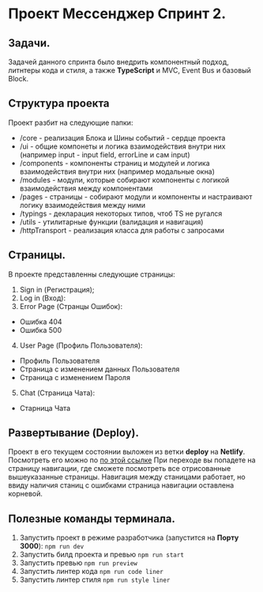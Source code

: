 # Проект **Мессенджер** Спринт 2.

## Задачи.
Задачей данного спринта было внедрить компонентный подход, литнтеры кода и стиля, а также **TypeScript** и MVC, Event Bus и базовый Block.

## Структура проекта
Проект разбит на следующие папки:
- /core - реализация Блока и Шины событий - сердце проекта
- /ui - общие компонеты и логика взаимодействия внутри них
(например input - input field, errorLine и сам input)
- /components - компоненты страниц и модулей и логика взаимодействия внутри них (например модальные окна)
- /modules - модули, которые собирают компоненты с логикой взаимодействия между компонентами
- /pages - страницы - собирают модули и компоненты и настраивают логику взаимодействия между ними 
- /typings - декларация некоторых типов, чтоб TS не ругался
- /utils - утилитарные функции (валидация и навигация)
- /httpTransport - реализация класса для работы с запросами

## Страницы.
В проекте представленны следующие страницы:
1. Sign in (Регистрация);
2. Log in (Вход):
3. Error Page (Странцы Ошибок):
- Ошибка 404
- Ошибка 500
4. User Page (Профиль Пользователя):
- Профиль Пользователя
- Страница с изменением данных Пользователя
- Страница с изменением Пароля
5.  Chat (Страница Чата):
- Старница Чата 

## Развертывание (Deploy).
Проект в его текущем состоянии выложен из ветки **deploy** на **Netlify**.
Посмотреть его можно по [по этой ссылке](https://deploy--wondrous-nasturtium-edcfd0.netlify.app/)
При переходе вы попадете на страницу навигации, где сможете посмотреть 
все отрисованные вышеуказанные страницы. Навигация между станицами работает, но ввиду наличия станиц с ошибками страница навигации оставлена корневой.

## Полезные команды терминала.
1. Запустить проект в режиме разработчика (запустится на **Порту 3000**):
```npm run dev```
2. Запустить билд проекта и превью
```npm run start```
3. Запустить превью
```npm run preview```
4. Запустить линтер кода
```npm run code liner```
5. Запустить линтер стиля
```npm run style liner```
